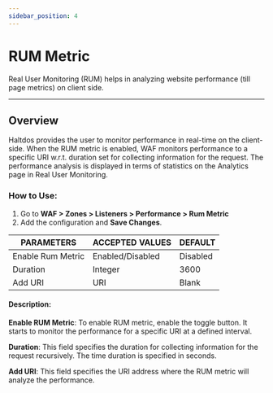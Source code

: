 ```yaml
---
sidebar_position: 4
---
```

# RUM Metric

Real User Monitoring (RUM) helps in analyzing website performance (till page metrics) on client side.

---

## Overview

Haltdos provides the user to monitor performance in real-time on the client-side. When the RUM metric is enabled, WAF monitors performance to a specific URI w.r.t. duration set for collecting information for the request. The performance analysis is displayed in terms of statistics on the Analytics page in Real User Monitoring.

### How to Use:

1. Go to **WAF > Zones > Listeners > Performance > Rum Metric**
2. Add the configuration and **Save Changes**.

| PARAMETERS        | ACCEPTED VALUES  | DEFAULT  |
|-------------------|------------------|----------|
| Enable Rum Metric | Enabled/Disabled | Disabled |
| Duration          | Integer          | 3600     |
| Add URI           | URI              | Blank    |

#### Description:

**Enable RUM Metric**: To enable RUM metric, enable the toggle button. It starts to monitor the performance for a specific URI at a defined interval.

**Duration**: This field specifies the duration for collecting information for the request recursively. The time duration is specified in seconds.

**Add URI**: This field specifies the URI address where the RUM metric will analyze the performance.


